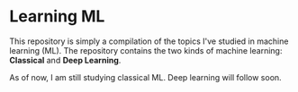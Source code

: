 # Learning ML
This repository is simply a compilation of the topics I've studied in machine learning (ML). The repository contains the two kinds of machine learning: **Classical** and **Deep Learning**.

As of now, I am still studying classical ML. Deep learning will follow soon.
